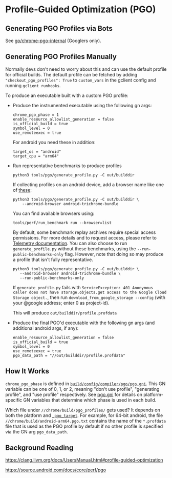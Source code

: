 # Profile-Guided Optimization (PGO)

## Generating PGO Profiles via Bots

See [go/chrome-pgo-internal] (Googlers only).

[go/chrome-pgo-internal]: https://goto.google.com/chrome-pgo-internal

## Generating PGO Profiles Manually

Normally devs don't need to worry about this and can use the default profile
for official builds.  The default profile can be fetched by adding
`"checkout_pgo_profiles": True` to `custom_vars` in the gclient config and
running `gclient runhooks`.

To produce an executable built with a custom PGO profile:

* Produce the instrumented executable using the following gn args:

  ```
  chrome_pgo_phase = 1
  enable_resource_allowlist_generation = false
  is_official_build = true
  symbol_level = 0
  use_remoteexec = true
  ```

  For android you need these in addition:
  ```
  target_os = "android"
  target_cpu = "arm64"
  ```

* Run representative benchmarks to produce profiles

  `python3 tools/pgo/generate_profile.py -C out/builddir`

  If collecting profiles on an android device, add a browser name like one of
  [these][browser_names]:

  ```
  python3 tools/pgo/generate_profile.py -C out/builddir \
      --android-browser android-trichrome-bundle
  ```

  You can find available browsers using:

  ```
  tools/perf/run_benchmark run --browser=list
  ```

  By default, some benchmark replay archives require special access permissions. For more
  details and to request access, please refer to [Telemetry documentation][telemetry_docs].
  You can also choose to run `generate_profile.py` without these benchmarks, using the
  `--run-public-benchmarks-only` flag. However, note that doing so may produce a profile
  that isn't fully representative.

   ```
  python3 tools/pgo/generate_profile.py -C out/builddir \
      --android-browser android-trichrome-bundle \
      --run-public-benchmarks-only
  ```

  If `generate_profile.py` fails with `ServiceException: 401 Anonymous caller does not have
  storage.objects.get access to the Google Cloud Storage object.`, then run
  `download_from_google_storage --config` (with your @google address; enter 0 as
  project-id).

  This will produce `out/builddir/profile.profdata`

* Produce the final PGO'd executable with the following gn args (and additional
  android args, if any):

  ```
  enable_resource_allowlist_generation = false
  is_official_build = true
  symbol_level = 0
  use_remoteexec = true
  pgo_data_path = "//out/builddir/profile.profdata"
  ```

[browser_names]: https://source.chromium.org/chromium/chromium/src/+/main:third_party/catapult/telemetry/telemetry/internal/backends/android_browser_backend_settings.py;l=400;drc=bf85e76dc3467385a623e9bf11ab950cf2889ca5
[telemetry_docs]: https://www.chromium.org/developers/telemetry/upload_to_cloud_storage/#request-access-for-google-partners

## How It Works

`chrome_pgo_phase` is defined in [`build/config/compiler/pgo/pgo.gni`][pgo_gni].
This GN variable can be one of 0, 1, or 2, meaning "don't use profile",
"generating profile", and "use profile" respectively. See [pgo.gni][pgo_gni] for
details on platform-specific GN variables that determine which phase is used in
each build.

Which file under `//chrome/build/pgo_profiles/` gets used? It depends on both
the platform and [`_pgo_target`][pgo_target]. For example, for 64-bit android,
the file `//chrome/build/android-arm64.pgo.txt` contains the name of the
`*.profdata` file that is used as the PGO profile by default if no other profile
is specified via the GN arg `pgo_data_path`.

[pgo_gni]: https://source.chromium.org/chromium/chromium/src/+/main:build/config/compiler/pgo/pgo.gni
[pgo_target]: https://source.chromium.org/chromium/chromium/src/+/main:build/config/compiler/pgo/BUILD.gn;l=88;drc=3d2e089ad74a30754376571531e00615de96061e

## Background Reading

https://clang.llvm.org/docs/UsersManual.html#profile-guided-optimization

https://source.android.com/docs/core/perf/pgo
